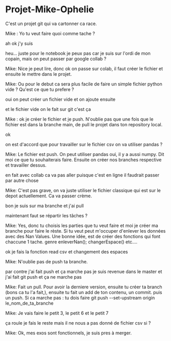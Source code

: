 # Projet-Mike-Ophelie
C'est un projet git qui va cartonner ca race.

Mike : Yo tu veut faire quoi comme tache ?

ah ok j'y suis

heu... juste pour le notebook je peux pas car je suis sur l'ordi de mon copain, mais on peut passer par google collab ?

Mike: Nice je peut lire, donc ok on passe sur colab, il faut créer le fichier et ensuite le mettre dans le projet.

Mike: Ou pour le debut ca sera plus facile de faire un simple fichier python vide ? Qu'est ce que tu prefere ?

oui on peut créer un fichier vide et on ajoute ensuite

et le fichier vide on le fait sur git c'est ça

Mike : ok je créer le fichier et je push. N'oublie pas que une fois que le fichier est dans la branche main, de pull le projet dans ton repository local.

ok

on est d'accord que pour travailler sur le fichier csv on va utiliser pandas ?

Mike: Le fichier est push. On peut utiliser pandas oui, il y a aussi numpy. Dit moi ce que tu souhaiterais faire. Ensuite on créer nos branches respective et travailler dessus.

en fait avec collab ca va pas aller puisque c'est en ligne il faudrait passer par autre chose


Mike: C'est pas grave, on va juste utiliser le fichier classique qui est sur le depot actuellement. Ca va passer crème.

bon je suis sur ma branche et j'ai pull

maintenant faut se répartir les tâches ?

Mike: Yes, donc tu choisis les parties que tu veut faire et moi je créer ma branche pour faire le rèste. Si tu veut peut m'occuper d'enlever les données avec des Nan Values. Une bonne idée, est de créer des fonctions qui font chaccune 1 tache. genre enleverNan(); changerEspace() etc....

ok je fais la fonction read csv et changement des espaces

Mike: N'oublie pas de push ta branche.

par contre j'ai fait push et ça marche pas
je suis revenue dans le master et j'ai fait git push et ça ne marche pas

Mike: Fait un pull. Pour avoir la derniere version, ensuite tu créer ta branch (bons ca tu l'a fait,), ensuite tu fait un add de ton contenu, un commit. puis un push. Si ca marche pas : tu dois faire git push --set-upstream origin le_nom_de_ta_branche



Mike: Je vais faire le petit 3, le petit 6 et le petit 7

ça roule je fais le reste
mais il ne nous a pas donné de fichier csv si ?

Mike: Ok, mes exos sont fonctionnels, je suis pres à merger.
